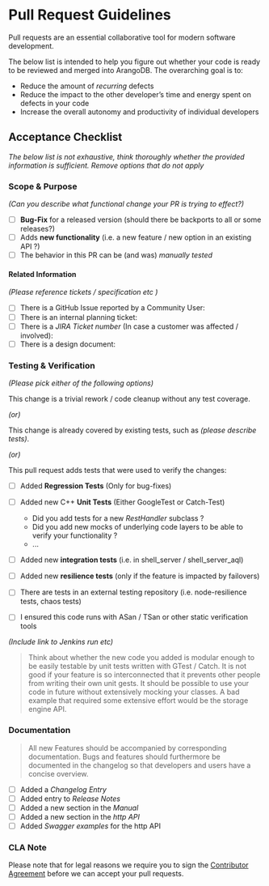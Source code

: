 # Pull Request Guidelines

Pull requests are an essential collaborative tool for modern software development. 

The below list is intended to help you figure out whether your code is ready to be reviewed
and merged into ArangoDB. The overarching goal is to:

- Reduce the amount of *recurring* defects
- Reduce the impact to the other developer’s time and energy spent on defects in your code
- Increase the overall autonomy and productivity of individual developers

## Acceptance Checklist

*The below list is not exhaustive, think thoroughly whether the provided information is sufficient.*
*Remove options that do not apply*

### Scope & Purpose

*(Can you describe what functional change your PR is trying to effect?)*

- [ ] **Bug-Fix** for a released version (should there be backports to all or some releases?)
- [ ] Adds **new functionality** (i.e. a new feature / new option in an existing API ?)
- [ ] The behavior in this PR can be (and was) *manually tested*

#### Related Information

*(Please reference tickets / specification etc )*

- [ ] There is a GitHub Issue reported by a Community User: 
- [ ] There is an internal planning ticket: 
- [ ] There is a *JIRA Ticket number* (In case a customer was affected / involved): 
- [ ] There is a design document: 

### Testing & Verification

*(Please pick either of the following options)*

This change is a trivial rework / code cleanup without any test coverage.

*(or)*

This change is already covered by existing tests, such as *(please describe tests)*.

*(or)*

This pull request adds tests that were used to verify the changes:

- [ ] Added **Regression Tests** (Only for bug-fixes) 
- [ ] Added new C++ **Unit Tests** (Either GoogleTest or Catch-Test)
   - Did you add tests for a new *RestHandler* subclass ?
   - Did you add new mocks of underlying code layers to be able to verify your functionality ? 
   - ...
- [ ] Added new **integration tests** (i.e. in shell_server / shell_server_aql)
- [ ] Added new **resilience tests** (only if the feature is impacted by failovers)
- [ ] There are tests in an external testing repository (i.e. node-resilience tests, chaos tests)
- [ ] I ensured this code runs with ASan / TSan or other static verification tools


*(Include link to Jenkins run etc)*

> Think about whether the new code you added is modular enough to be
> easily testable by unit tests written with GTest / Catch. It is not good if your feature is so interconnected
> that it prevents other people from writing their own unit gests. It should be possible
> to use your code in future without extensively mocking your classes.
> A bad example that required some extensive effort would be the storage engine API.

### Documentation

> All new Features should be accompanied by corresponding documentation. 
> Bugs and features should furthermore be documented in the changelog so that
> developers and users have a concise overview. 

- [ ] Added a *Changelog Entry* 
- [ ] Added entry to *Release Notes* 
- [ ] Added a new section in the *Manual* 
- [ ] Added a new section in the *http API* 
- [ ] Added *Swagger examples* for the http API  

### CLA Note 

Please note that for legal reasons we require you to sign the [Contributor Agreement](https://www.arangodb.com/documents/cla.pdf)
before we can accept your pull requests.
